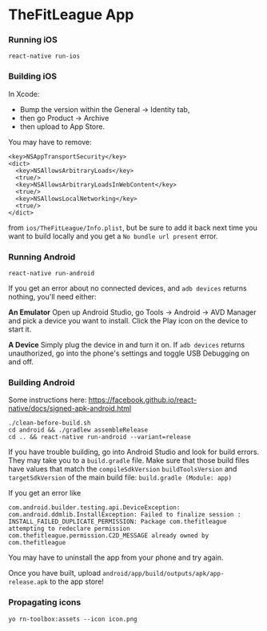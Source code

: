 # TheFitLeague App


### Running iOS

    react-native run-ios

### Building iOS

In Xcode: 

 - Bump the version within the General -> Identity tab, 
 - then go Product -> Archive
 - then upload to App Store.

You may have to remove:

    <key>NSAppTransportSecurity</key>
    <dict>
      <key>NSAllowsArbitraryLoads</key>
      <true/>
      <key>NSAllowsArbitraryLoadsInWebContent</key>
      <true/>
      <key>NSAllowsLocalNetworking</key>
      <true/>
    </dict>

from `ios/TheFitLeague/Info.plist`, but be sure to add it back next time you want to build locally and you get a `No bundle url present` error.

### Running Android

    react-native run-android

If you get an error about no connected devices, and `adb devices` returns nothing, you'll need either:

**An Emulator** Open up Android Studio, go Tools -> Android -> AVD Manager and pick a device you want to install. Click the Play icon on the device to start it.

**A Device** Simply plug the device in and turn it on. If `adb devices` returns unauthorized, go into the phone's settings and toggle USB Debugging on and off.

### Building Android

Some instructions here: https://facebook.github.io/react-native/docs/signed-apk-android.html

    ./clean-before-build.sh
    cd android && ./gradlew assembleRelease
    cd .. && react-native run-android --variant=release

If you have trouble building, go into Android Studio and look for build errors. They may take you to a `build.gradle` file. Make sure that those build files have values that match the `compileSdkVersion` `buildToolsVersion` and `targetSdkVersion` of the main build file: `build.gradle (Module: app)`

If you get an error like

    com.android.builder.testing.api.DeviceException: com.android.ddmlib.InstallException: Failed to finalize session : INSTALL_FAILED_DUPLICATE_PERMISSION: Package com.thefitleague attempting to redeclare permission com.thefitleague.permission.C2D_MESSAGE already owned by com.thefitleague

You may have to uninstall the app from your phone and try again.

Once you have built, upload `android/app/build/outputs/apk/app-release.apk` to the app store!

### Propagating icons

    yo rn-toolbox:assets --icon icon.png

